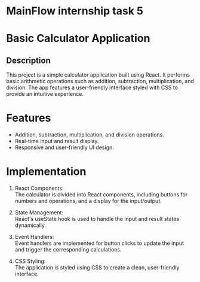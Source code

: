# MainFlow internship task 5
# Basic Calculator Application

## Description

This project is a simple calculator application built using React. It performs basic arithmetic operations such as addition, subtraction, multiplication, and division. The app features a user-friendly interface styled with CSS to provide an intuitive experience.

# Features

- Addition, subtraction, multiplication, and division operations.
- Real-time input and result display.
- Responsive and user-friendly UI design.

# Implementation

1. React Components:  
   The calculator is divided into React components, including buttons for numbers and operations, and a display for the input/output.
   
2. State Management:  
   React's useState hook is used to handle the input and result states dynamically.
   
3. Event Handlers:  
   Event handlers are implemented for button clicks to update the input and trigger the corresponding calculations.
   
4. CSS Styling:  
   The application is styled using CSS to create a clean, user-friendly interface.

